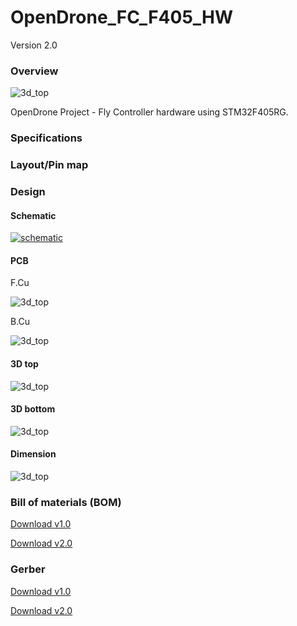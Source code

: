 # OpenDrone_FC_F405_HW

Version 2.0

### Overview

![3d_top](Assets/Demo/v2.0/Board_Demo.png)

OpenDrone Project - Fly Controller hardware using STM32F405RG.

### Specifications

### Layout/Pin map

### Design

#### Schematic

[![schematic](Assets/Demo/v2.0/Schematic.png)](Assets/Schematic/Schematic_OpenDrone_FC_F405_HW_v2.0.pdf)

#### PCB

F.Cu

![3d_top](Assets/Demo/v2.0/F.Cu.png)

B.Cu

![3d_top](Assets/Demo/v2.0/B.Cu.png)

#### 3D top

![3d_top](Assets/Demo/v2.0/3d_top.png)

#### 3D bottom

![3d_top](Assets/Demo/v2.0/3d_bottom.png)

#### Dimension

![3d_top](Assets/Demo/v2.0/dimension.png)

### Bill of materials (BOM)

[Download v1.0](Assets/BOM/BOM_OpenDrone_FC_F405_HW_v1.0.xlsx)

[Download v2.0](Assets/BOM/BOM_OpenDrone_FC_F405_HW_v2.0.xlsx)

### Gerber

[Download v1.0](Assets/Gerber/Gerber_OpenDrone_FC_F405_HW_v1.0.zip)

[Download v2.0](Assets/Gerber/Gerber_OpenDrone_FC_F405_HW_v2.0.zip)

